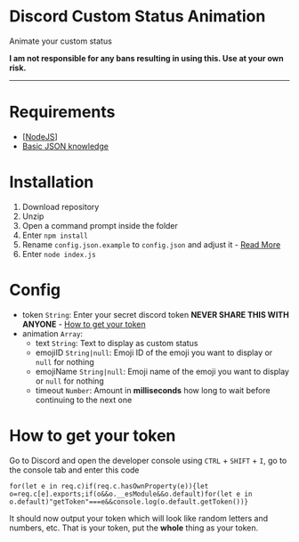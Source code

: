 # Discord Custom Status Animation

Animate your custom status

**I am not responsible for any bans resulting in using this. Use at your own risk.**

---

# Requirements
- [[NodeJS](https://nodejs.org/en/)]
- [Basic JSON knowledge](https://www.json.org/)

# Installation
1. Download repository
2. Unzip
3. Open a command prompt inside the folder
4. Enter `npm install`
5. Rename `config.json.example` to `config.json` and adjust it - [Read More](#Config)
6. Enter `node index.js`

# Config
- token `String`: Enter your secret discord token **NEVER SHARE THIS WITH ANYONE** - [How to get your token](#how-to-get-your-token)
- animation `Array`:
	- text `String`: Text to display as custom status
	- emojiID `String|null`: Emoji ID of the emoji you want to display or `null` for nothing
	- emojiName `String|null`: Emoji name of the emoji you want to display or `null` for nothing
	- timeout `Number`: Amount in **milliseconds** how long to wait before continuing to the next one

# How to get your token
Go to Discord and open the developer console using `CTRL` + `SHIFT` + `I`, go to the console tab and enter this code
```JS
for(let e in req.c)if(req.c.hasOwnProperty(e)){let o=req.c[e].exports;if(o&&o.__esModule&&o.default)for(let e in o.default)"getToken"===e&&console.log(o.default.getToken())}
```

It should now output your token which will look like random letters and numbers, etc. That is your token, put the **whole** thing as your token.
